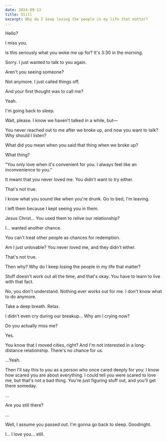 ```yaml
---
date: 2024-09-13
title: Still
excerpt: Why do I keep losing the people in my life that matter?
---
```


Hello?

I miss you.

Is this seriously what you woke me up for? It's 3:30 in the morning.

Sorry. I just wanted to talk to you again.

Aren't you seeing someone?

Not anymore. I just called things off.

And your first thought was to call me?

Yeah.

I'm going back to sleep.

Wait, please. I know we haven't talked in a while, but&mdash;

You never reached out to me after we broke up, and now you want to talk? Why should I listen?

What did you mean when you said that thing when we broke up?

What thing?

"You only love when it's convenient for you. I always feel like an inconvenience to you."

It meant that you never loved me. You didn't want to try either.

That's not true.

I know what you sound like when you're drunk. Go to bed, I'm leaving.

I left them because I kept seeing you in them.

Jesus Christ&hellip; You used them to relive our relationship?

I&hellip; wanted another chance.

You can't treat other people as chances for redemption.

Am I just unlovable? You never loved me, and they didn't either.

That's not true.

Then why? Why do I keep losing the people in my life that matter?

Stuff doesn't work out all the time, and that's okay. You have to learn to live with that fact.

No, you don't understand. Nothing ever works out for me. I don't know what to do anymore.

Take a deep breath. Relax.

I didn't even cry during our breakup&hellip; Why am I crying now?

Do you actually miss me?

Yes.

You know that I moved cities, right? And I'm not interested in a long-distance relationship. There's no chance for us.

&hellip;Yeah.

Then I'll say this to you as a person who once cared deeply for you: I know how scared you are about everything. I could tell you were scared to love me, but that's not a bad thing. You're just figuring stuff out, and you'll get there someday.

&hellip;

Are you still there?

&hellip;

Well, I assume you passed out. I'm gonna go back to sleep. Goodnight.

I&hellip; I love you&hellip; still.
